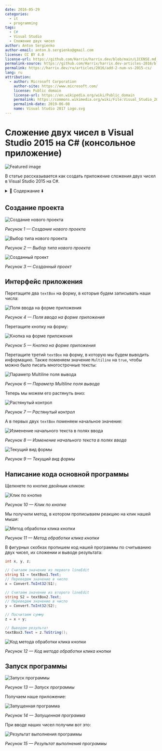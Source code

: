 ```yaml
---
date: 2016-05-29
categories:
  - it
  - programming
tags:
  - C#
  - Visual Studio
  - Сложение двух чисел
author: Anton Sergienko
author-email: anton.b.sergienko@gmail.com
license: CC BY 4.0
license-url: https://github.com/Harrix/harrix.dev/blob/main/LICENSE.md
permalink-source: https://github.com/Harrix/harrix.dev-articles-2016/blob/main/add-2-num-vs-2015-cs/add-2-num-vs-2015-cs.md
permalink: https://harrix.dev/ru/articles/2016/add-2-num-vs-2015-cs/
lang: ru
attribution:
  - author: Microsoft Corporation
    author-site: https://www.microsoft.com/
    license: Public domain
    license-url: https://en.wikipedia.org/wiki/Public_domain
    permalink: https://commons.wikimedia.org/wiki/File:Visual_Studio_2017_Logo.svg
    permalink-date: 2019-06-08
    name: Visual Studio 2017 Logo.svg
---
```


# Сложение двух чисел в Visual Studio 2015 на C# (консольное приложение)

![Featured image](featured-image.svg)

В статье рассказывается как создать приложение сложения двух чисел в Visual Studio 2015 на C#.

<details>
<summary>📖 Содержание ⬇️</summary>

## Содержание

- [Создание проекта](#создание-проекта)
- [Интерфейс приложения](#интерфейс-приложения)
- [Написание кода основной программы](#написание-кода-основной-программы)
- [Запуск программы](#запуск-программы)

</details>

## Создание проекта

![Создание нового проекта](img/new-project_01.png)

_Рисунок 1 — Создание нового проекта_

![Выбор типа нового проекта](img/new-project_02.png)

_Рисунок 2 — Выбор типа нового проекта_

![Созданный проект](img/new-project_03.png)

_Рисунок 3 — Созданный проект_

## Интерфейс приложения

Перетащите два `textBox` на форму, в которые будем записывать наши числа:

![Поля ввода на форме приложения](img/controls_01.png)

_Рисунок 4 — Поля ввода на форме приложения_

Перетащите кнопку на форму:

![Кнопка на форме приложения](img/controls_02.png)

_Рисунок 5 — Кнопка на форме приложения_

Перетащите третий `textBox` на форму, в которую мы будем выводить информацию. Также поменяем значение `Multiline` на `true`, чтобы можно было писать многострочные тексты:

![Параметр Multiline поля вывода](img/controls_03.png)

_Рисунок 6 — Параметр Multiline поля вывода_

Теперь мы можем его растянуть вниз:

![Растянутый контрол](img/controls_04.png)

_Рисунок 7 — Растянутый контрол_

А в первых двух `textBox` поменяем начальное значение:

![Изменение начального текста в полях ввода](img/controls_05.png)

_Рисунок 8 — Изменение начального текста в полях ввода_

![Текущий вид формы](img/controls_06.png)

_Рисунок 9 — Текущий вид формы_

## Написание кода основной программы

Щелкнете по кнопке двойным кликом:

![Клик по кнопке](img/button_01.png)

_Рисунок 10 — Клик по кнопке_

Мы получили метод, в котором прописываем реакцию на клик нашей мыши:

![Метод обработки клика кнопки](img/button_02.png)

_Рисунок 11 — Метод обработки клика кнопки_

В фигурных скобках пропишем код нашей программы по считыванию двух чисел, их сложении и выводе результата:

```cs
int x, y, z;

// Считаем значение из первого lineEdit
string S1 = textBox1.Text;
// Переведем значение в число
x = Convert.ToInt32(S1);

// Считаем значение из второго lineEdit
string S2 = textBox2.Text;
// Переведем значение в число
y = Convert.ToInt32(S2);

// Посчитаем сумму
z = x + y;

// Выведем результат
textBox3.Text = z.ToString();
```

![Код метода обработки клика кнопки](img/code.png)

_Рисунок 12 — Код метода обработки клика кнопки_

## Запуск программы

![Запуск программы](img/run.png)

_Рисунок 13 — Запуск программы_

Получаем наше приложение:

![Запущенная программа](img/result_01.png)

_Рисунок 14 — Запущенная программа_

При вводе наших чисел получим вот это:

![Результат выполнения программы](img/result_02.png)

_Рисунок 15 — Результат выполнения программы_
